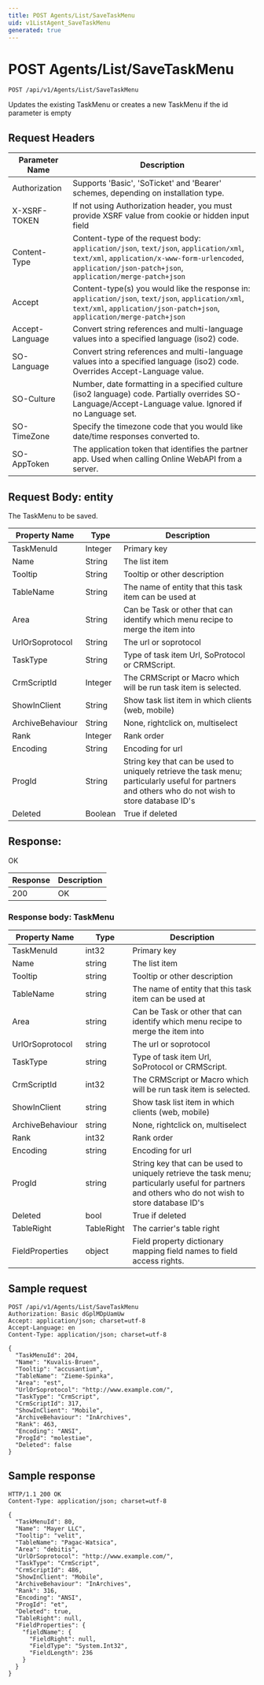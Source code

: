 ```yaml
---
title: POST Agents/List/SaveTaskMenu
uid: v1ListAgent_SaveTaskMenu
generated: true
---
```


# POST Agents/List/SaveTaskMenu

```http
POST /api/v1/Agents/List/SaveTaskMenu
```

Updates the existing TaskMenu or creates a new TaskMenu if the id parameter is empty








## Request Headers

| Parameter Name | Description |
|----------------|-------------|
| Authorization  | Supports 'Basic', 'SoTicket' and 'Bearer' schemes, depending on installation type. |
| X-XSRF-TOKEN   | If not using Authorization header, you must provide XSRF value from cookie or hidden input field |
| Content-Type | Content-type of the request body: `application/json`, `text/json`, `application/xml`, `text/xml`, `application/x-www-form-urlencoded`, `application/json-patch+json`, `application/merge-patch+json` |
| Accept         | Content-type(s) you would like the response in: `application/json`, `text/json`, `application/xml`, `text/xml`, `application/json-patch+json`, `application/merge-patch+json` |
| Accept-Language | Convert string references and multi-language values into a specified language (iso2) code. |
| SO-Language | Convert string references and multi-language values into a specified language (iso2) code. Overrides Accept-Language value. |
| SO-Culture | Number, date formatting in a specified culture (iso2 language) code. Partially overrides SO-Language/Accept-Language value. Ignored if no Language set. |
| SO-TimeZone | Specify the timezone code that you would like date/time responses converted to. |
| SO-AppToken | The application token that identifies the partner app. Used when calling Online WebAPI from a server. |

## Request Body: entity 

The TaskMenu to be saved. 

| Property Name | Type |  Description |
|----------------|------|--------------|
| TaskMenuId | Integer | Primary key |
| Name | String | The list item |
| Tooltip | String | Tooltip or other description |
| TableName | String | The name of entity that this task item can be used at |
| Area | String | Can be Task or other that can identify which menu recipe to merge the item into |
| UrlOrSoprotocol | String | The url or soprotocol |
| TaskType | String | Type of task item Url, SoProtocol or CRMScript. |
| CrmScriptId | Integer | The CRMScript or Macro which will be run task item is selected. |
| ShowInClient | String | Show task list item in which clients (web, mobile) |
| ArchiveBehaviour | String | None, rightclick on, multiselect |
| Rank | Integer | Rank order |
| Encoding | String | Encoding for url |
| ProgId | String | String key that can be used to uniquely retrieve the task menu; particularly useful for partners and others who do not wish to store database ID's |
| Deleted | Boolean | True if deleted |

## Response:

OK

| Response | Description |
|----------------|-------------|
| 200 | OK |

### Response body: TaskMenu

| Property Name | Type |  Description |
|----------------|------|--------------|
| TaskMenuId | int32 | Primary key |
| Name | string | The list item |
| Tooltip | string | Tooltip or other description |
| TableName | string | The name of entity that this task item can be used at |
| Area | string | Can be Task or other that can identify which menu recipe to merge the item into |
| UrlOrSoprotocol | string | The url or soprotocol |
| TaskType | string | Type of task item Url, SoProtocol or CRMScript. |
| CrmScriptId | int32 | The CRMScript or Macro which will be run task item is selected. |
| ShowInClient | string | Show task list item in which clients (web, mobile) |
| ArchiveBehaviour | string | None, rightclick on, multiselect |
| Rank | int32 | Rank order |
| Encoding | string | Encoding for url |
| ProgId | string | String key that can be used to uniquely retrieve the task menu; particularly useful for partners and others who do not wish to store database ID's |
| Deleted | bool | True if deleted |
| TableRight | TableRight | The carrier's table right |
| FieldProperties | object | Field property dictionary mapping field names to field access rights. |

## Sample request

```http!
POST /api/v1/Agents/List/SaveTaskMenu
Authorization: Basic dGplMDpUamUw
Accept: application/json; charset=utf-8
Accept-Language: en
Content-Type: application/json; charset=utf-8

{
  "TaskMenuId": 204,
  "Name": "Kuvalis-Bruen",
  "Tooltip": "accusantium",
  "TableName": "Zieme-Spinka",
  "Area": "est",
  "UrlOrSoprotocol": "http://www.example.com/",
  "TaskType": "CrmScript",
  "CrmScriptId": 317,
  "ShowInClient": "Mobile",
  "ArchiveBehaviour": "InArchives",
  "Rank": 463,
  "Encoding": "ANSI",
  "ProgId": "molestiae",
  "Deleted": false
}
```

## Sample response

```http_
HTTP/1.1 200 OK
Content-Type: application/json; charset=utf-8

{
  "TaskMenuId": 80,
  "Name": "Mayer LLC",
  "Tooltip": "velit",
  "TableName": "Pagac-Watsica",
  "Area": "debitis",
  "UrlOrSoprotocol": "http://www.example.com/",
  "TaskType": "CrmScript",
  "CrmScriptId": 486,
  "ShowInClient": "Mobile",
  "ArchiveBehaviour": "InArchives",
  "Rank": 316,
  "Encoding": "ANSI",
  "ProgId": "et",
  "Deleted": true,
  "TableRight": null,
  "FieldProperties": {
    "fieldName": {
      "FieldRight": null,
      "FieldType": "System.Int32",
      "FieldLength": 236
    }
  }
}
```